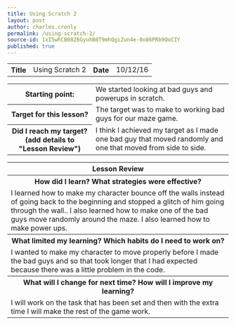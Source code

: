 ```yaml
---
title: Using Scratch 2
layout: post
author: charles.cronly
permalink: /using-scratch-2/
source-id: 1xI5whCB08Z6GyuhB0T9mhQgiZun4e-0o86PRb9QoCIY
published: true
---
```

<table>
  <tr>
    <th>Title</th>
    <td>Using Scratch 2</td>
    <th>Date</th>
    <td>10/12/16</td>
  </tr>
</table>


<table>
  <tr>
    <th>Starting point:</th>
    <td>We started looking at bad guys and powerups in scratch.</td>
  </tr>
  <tr>
    <th>Target for this lesson?</th>
    <td>The target was to make to working bad guys for our maze game.</td>
  </tr>
  <tr>
    <th>Did I reach my target? 
(add details to "Lesson Review")</th>
    <td>I think I achieved my target as I made one bad guy that moved randomly and one that moved from side to side. </td>
  </tr>
</table>


<table>
  <tr>
    <th>Lesson Review</th>
  </tr>
  <tr>
    <th>How did I learn? What strategies were effective? </th>
  </tr>
  <tr>
    <td>I learned how to make my character bounce off the walls instead of going back to the beginning and stopped a glitch of him going through the wall.. I also learned how to make one of the bad guys move randomly around the maze. I also learned how to make power ups.</td>
  </tr>
  <tr>
    <th>What limited my learning? Which habits do I need to work on? </th>
  </tr>
  <tr>
    <td>I wanted to make my character to move properly before I made the bad guys and so that took longer that I had expected because there was a little problem in the code.</td>
  </tr>
  <tr>
    <th>What will I change for next time? How will I improve my learning?</th>
  </tr>
  <tr>
    <td>I will work on the task that has been set and then with the extra time I will make the rest of the game work.</td>
  </tr>
</table>


